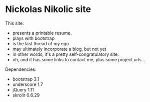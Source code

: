 # Nickolas Nikolic site

This site:
* presents a printable resume.
* plays with bootstrap
* is the last thread of my ego
* may ultimately incorporate a blog, but not yet
* in other words, it's a pretty self-congratulatory site.
* oh, and it has some links to contact me, plus some project urls...

Dependencies:
* bootstrap 3.1
* underscore 1.7
* jQuery 1.11
* skrollr 0.6.29